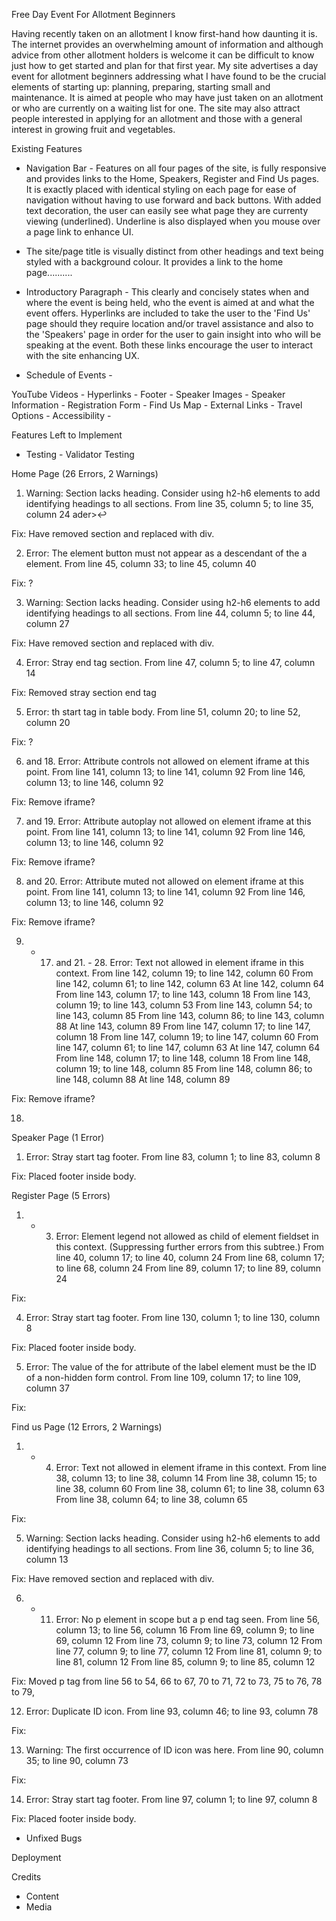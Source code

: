 Free Day Event For Allotment Beginners

Having recently taken on an allotment I know first-hand how daunting it is. The internet provides an overwhelming 
amount of information and although advice from other allotment holders is welcome it can be difficult to know
just how to get started and plan for that first year. My site advertises a day event for allotment beginners
addressing what I have found to be the crucial elements of starting up: planning, preparing, starting small and
maintenance. It is aimed at people who may have just taken on an allotment or who are currently on a waiting list 
for one. The site may also attract people interested in applying for an allotment and those with a general 
interest in growing fruit and vegetables.

Existing Features

- Navigation Bar - Features on all four pages of the site, is fully responsive and provides links to the Home,
Speakers, Register and Find Us pages. It is exactly placed with identical styling on each page for ease of
navigation without having to use forward and back buttons. With added text decoration, the user can easily see 
what page they are currenty viewing (underlined). Underline is also displayed when you mouse over a page link to 
enhance UI.

- The site/page title is visually distinct from other headings and text being styled with a background colour. It
provides a link to the home page..........

- Introductory Paragraph - This clearly and concisely states when and where the event is being held, who the 
event is aimed at and what the event offers. Hyperlinks are included to take the user to the 'Find Us' page should
they require location and/or travel assistance and also to the 'Speakers' page in order for the user to gain insight
into who will be speaking at the event. Both these links encourage the user to interact with the site enhancing UX.

- Schedule of Events - 

YouTube Videos -
Hyperlinks -
Footer -
Speaker Images -
Speaker Information -
Registration Form -
Find Us Map -
External Links -
Travel Options -
Accessibility -

Features Left to Implement

- Testing - Validator Testing

Home Page (26 Errors, 2 Warnings)

1. Warning: Section lacks heading. Consider using h2-h6 elements to add identifying headings to all sections.
From line 35, column 5; to line 35, column 24
ader>↩   

Fix: Have removed section and replaced with div.

2. Error: The element button must not appear as a descendant of the a element.
From line 45, column 33; to line 45, column 40

Fix: ?

3. Warning: Section lacks heading. Consider using h2-h6 elements to add identifying headings to all sections.
From line 44, column 5; to line 44, column 27

Fix: Have removed section and replaced with div.

4. Error: Stray end tag section.
From line 47, column 5; to line 47, column 14

Fix: Removed stray section end tag

5. Error: th start tag in table body.
From line 51, column 20; to line 52, column 20

Fix: ?

6. and 18. Error: Attribute controls not allowed on element iframe at this point.
From line 141, column 13; to line 141, column 92
From line 146, column 13; to line 146, column 92

Fix: Remove iframe?

7. and 19. Error: Attribute autoplay not allowed on element iframe at this point.
From line 141, column 13; to line 141, column 92
From line 146, column 13; to line 146, column 92

Fix: Remove iframe?

8. and 20. Error: Attribute muted not allowed on element iframe at this point.
From line 141, column 13; to line 141, column 92
From line 146, column 13; to line 146, column 92

Fix: Remove iframe?

9. - 17. and 21. - 28. Error: Text not allowed in element iframe in this context.
From line 142, column 19; to line 142, column 60
From line 142, column 61; to line 142, column 63
At line 142, column 64
From line 143, column 17; to line 143, column 18
From line 143, column 19; to line 143, column 53
From line 143, column 54; to line 143, column 85
From line 143, column 86; to line 143, column 88
At line 143, column 89
From line 147, column 17; to line 147, column 18
From line 147, column 19; to line 147, column 60
From line 147, column 61; to line 147, column 63
At line 147, column 64
From line 148, column 17; to line 148, column 18
From line 148, column 19; to line 148, column 85
From line 148, column 86; to line 148, column 88
At line 148, column 89

Fix: Remove iframe?

18. 

Speaker Page (1 Error)

1. Error: Stray start tag footer.
From line 83, column 1; to line 83, column 8

Fix: Placed footer inside body.

Register Page (5 Errors)

1. - 3. Error: Element legend not allowed as child of element fieldset in this context. (Suppressing further errors from this subtree.)
From line 40, column 17; to line 40, column 24
From line 68, column 17; to line 68, column 24
From line 89, column 17; to line 89, column 24

Fix: 

4. Error: Stray start tag footer.
From line 130, column 1; to line 130, column 8

Fix: Placed footer inside body.

5. Error: The value of the for attribute of the label element must be the ID of a non-hidden form control.
From line 109, column 17; to line 109, column 37

Fix: 

Find us Page (12 Errors, 2 Warnings)

1. - 4. Error: Text not allowed in element iframe in this context.
From line 38, column 13; to line 38, column 14
From line 38, column 15; to line 38, column 60
From line 38, column 61; to line 38, column 63
From line 38, column 64; to line 38, column 65

Fix:

5. Warning: Section lacks heading. Consider using h2-h6 elements to add identifying headings to all sections.
From line 36, column 5; to line 36, column 13

Fix: Have removed section and replaced with div.

6. - 11. Error: No p element in scope but a p end tag seen.
From line 56, column 13; to line 56, column 16
From line 69, column 9; to line 69, column 12
From line 73, column 9; to line 73, column 12
From line 77, column 9; to line 77, column 12
From line 81, column 9; to line 81, column 12
From line 85, column 9; to line 85, column 12

Fix: Moved p tag from line 56 to 54, 66 to 67, 70 to 71, 72 to 73, 75 to 76, 78 to 79,

12. Error: Duplicate ID icon.
From line 93, column 46; to line 93, column 78

Fix: 

13. Warning: The first occurrence of ID icon was here.
From line 90, column 35; to line 90, column 73

Fix: 

14. Error: Stray start tag footer.
From line 97, column 1; to line 97, column 8

Fix: Placed footer inside body.


- Unfixed Bugs

Deployment

Credits
- Content
- Media









